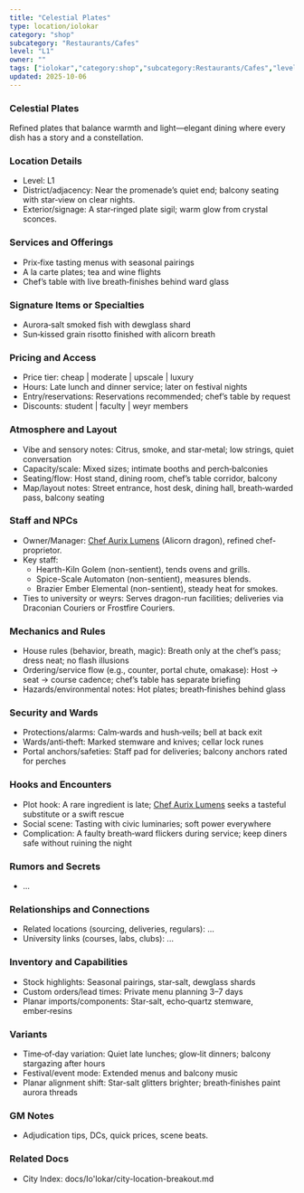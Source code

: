 ```yaml
---
title: "Celestial Plates"
type: location/iolokar
category: "shop"
subcategory: "Restaurants/Cafes"
level: "L1"
owner: ""
tags: ["iolokar","category:shop","subcategory:Restaurants/Cafes","level:L1"]
updated: 2025-10-06
---
```

### Celestial Plates

Refined plates that balance warmth and light—elegant dining where every dish has a story and a constellation.

### Location Details

- Level: L1
- District/adjacency: Near the promenade’s quiet end; balcony seating with star‑view on clear nights.
- Exterior/signage: A star‑ringed plate sigil; warm glow from crystal sconces.

### Services and Offerings

- Prix‑fixe tasting menus with seasonal pairings
- A la carte plates; tea and wine flights
- Chef’s table with live breath‑finishes behind ward glass

### Signature Items or Specialties

- Aurora‑salt smoked fish with dewglass shard
- Sun‑kissed grain risotto finished with alicorn breath

### Pricing and Access

- Price tier: cheap | moderate | upscale | luxury
- Hours: Late lunch and dinner service; later on festival nights
- Entry/reservations: Reservations recommended; chef’s table by request
- Discounts: student | faculty | weyr members

### Atmosphere and Layout

- Vibe and sensory notes: Citrus, smoke, and star‑metal; low strings, quiet conversation
- Capacity/scale: Mixed sizes; intimate booths and perch‑balconies
- Seating/flow: Host stand, dining room, chef’s table corridor, balcony
- Map/layout notes: Street entrance, host desk, dining hall, breath‑warded pass, balcony seating

### Staff and NPCs

- Owner/Manager: [Chef Aurix Lumens](../People/chef-aurix-lumens.md) (Alicorn dragon), refined chef-proprietor.
- Key staff:
  - Hearth-Kiln Golem (non-sentient), tends ovens and grills.
  - Spice-Scale Automaton (non-sentient), measures blends.
  - Brazier Ember Elemental (non-sentient), steady heat for smokes.
- Ties to university or weyrs: Serves dragon-run facilities; deliveries via Draconian Couriers or Frostfire Couriers.

### Mechanics and Rules

- House rules (behavior, breath, magic): Breath only at the chef’s pass; dress neat; no flash illusions
- Ordering/service flow (e.g., counter, portal chute, omakase): Host → seat → course cadence; chef’s table has separate briefing
- Hazards/environmental notes: Hot plates; breath‑finishes behind glass

### Security and Wards

- Protections/alarms: Calm‑wards and hush‑veils; bell at back exit
- Wards/anti‑theft: Marked stemware and knives; cellar lock runes
- Portal anchors/safeties: Staff pad for deliveries; balcony anchors rated for perches

### Hooks and Encounters

- Plot hook: A rare ingredient is late; [Chef Aurix Lumens](../People/chef-aurix-lumens.md) seeks a tasteful substitute or a swift rescue
- Social scene: Tasting with civic luminaries; soft power everywhere
- Complication: A faulty breath‑ward flickers during service; keep diners safe without ruining the night

### Rumors and Secrets

- ...

### Relationships and Connections

- Related locations (sourcing, deliveries, regulars): ...
- University links (courses, labs, clubs): ...

### Inventory and Capabilities

- Stock highlights: Seasonal pairings, star‑salt, dewglass shards
- Custom orders/lead times: Private menu planning 3–7 days
- Planar imports/components: Star‑salt, echo‑quartz stemware, ember‑resins

### Variants

- Time‑of‑day variation: Quiet late lunches; glow‑lit dinners; balcony stargazing after hours
- Festival/event mode: Extended menus and balcony music
- Planar alignment shift: Star‑salt glitters brighter; breath‑finishes paint aurora threads

### GM Notes

- Adjudication tips, DCs, quick prices, scene beats.

### Related Docs

- City Index: docs/Io'lokar/city-location-breakout.md
